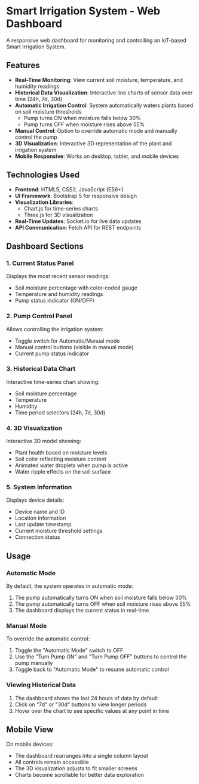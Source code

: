 # Smart Irrigation System - Web Dashboard

A responsive web dashboard for monitoring and controlling an IoT-based Smart Irrigation System.

## Features

- **Real-Time Monitoring**: View current soil moisture, temperature, and humidity readings
- **Historical Data Visualization**: Interactive line charts of sensor data over time (24h, 7d, 30d)
- **Automatic Irrigation Control**: System automatically waters plants based on soil moisture thresholds
  - Pump turns ON when moisture falls below 30%
  - Pump turns OFF when moisture rises above 55%
- **Manual Control**: Option to override automatic mode and manually control the pump
- **3D Visualization**: Interactive 3D representation of the plant and irrigation system
- **Mobile Responsive**: Works on desktop, tablet, and mobile devices

## Technologies Used

- **Frontend**: HTML5, CSS3, JavaScript (ES6+)
- **UI Framework**: Bootstrap 5 for responsive design
- **Visualization Libraries**:
  - Chart.js for time-series charts
  - Three.js for 3D visualization
- **Real-Time Updates**: Socket.io for live data updates
- **API Communication**: Fetch API for REST endpoints

## Dashboard Sections

### 1. Current Status Panel

Displays the most recent sensor readings:
- Soil moisture percentage with color-coded gauge
- Temperature and humidity readings
- Pump status indicator (ON/OFF)

### 2. Pump Control Panel

Allows controlling the irrigation system:
- Toggle switch for Automatic/Manual mode
- Manual control buttons (visible in manual mode)
- Current pump status indicator

### 3. Historical Data Chart

Interactive time-series chart showing:
- Soil moisture percentage
- Temperature
- Humidity
- Time period selectors (24h, 7d, 30d)

### 4. 3D Visualization

Interactive 3D model showing:
- Plant health based on moisture levels
- Soil color reflecting moisture content
- Animated water droplets when pump is active
- Water ripple effects on the soil surface

### 5. System Information

Displays device details:
- Device name and ID
- Location information
- Last update timestamp
- Current moisture threshold settings
- Connection status

## Usage

### Automatic Mode

By default, the system operates in automatic mode:
1. The pump automatically turns ON when soil moisture falls below 30%
2. The pump automatically turns OFF when soil moisture rises above 55%
3. The dashboard displays the current status in real-time

### Manual Mode

To override the automatic control:
1. Toggle the "Automatic Mode" switch to OFF
2. Use the "Turn Pump ON" and "Turn Pump OFF" buttons to control the pump manually
3. Toggle back to "Automatic Mode" to resume automatic control

### Viewing Historical Data

1. The dashboard shows the last 24 hours of data by default
2. Click on "7d" or "30d" buttons to view longer periods
3. Hover over the chart to see specific values at any point in time

## Mobile View

On mobile devices:
- The dashboard rearranges into a single column layout
- All controls remain accessible
- The 3D visualization adjusts to fit smaller screens
- Charts become scrollable for better data exploration 